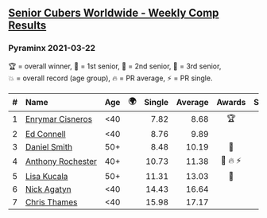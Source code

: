 <style>table {white-space: nowrap;}</style>
<link rel="stylesheet" type="text/css" href="/scw-comp/css/flags.css" />

## [Senior Cubers Worldwide - Weekly Comp Results](/scw-comp/results/)
### Pyraminx 2021-03-22

<span style="white-space: nowrap;">🏆 = overall winner</span>, <span style="white-space: nowrap;">🥇 = 1st senior</span>, <span style="white-space: nowrap;">🥈 = 2nd senior</span>, <span style="white-space: nowrap;">🥉 = 3rd senior</span>, <span style="white-space: nowrap;">💥 = overall record (age group)</span>, <span style="white-space: nowrap;">🔥 = PR average</span>, <span style="white-space: nowrap;">⚡ = PR single</span>.

| # | Name | Age | 🌍 | Single | Average | Awards | Solve 1 | Solve 2 | Solve 3 | Solve 4 | Solve 5 | Video |
| :--: | :-- | :--: | :--: | --: | --: | :--: | --: | --: | --: | --: | --: | :-- |
| 1 | [Enrymar Cisneros](../../persons/enrymar_cisneros/pyram.md) | <40 | <i class="flag flag-VE" /> | 7.82 | 8.68 | 🏆 | 8.27 | 9.27 | 7.82 | 8.50 | 10.20 | [Desktop](https://www.facebook.com/events/893368394782856/permalink/901865110599851) / [Mobile](https://m.facebook.com/events/893368394782856?view=permalink&id=901865110599851) |
| 2 | [Ed Connell](../../persons/ed_connell/pyram.md) | <40 | <i class="flag flag-IE" /> | 8.76 | 9.89 |  | 9.49 | 11.29 | 8.89 | 8.76 | 11.74 | [Desktop](https://www.facebook.com/events/893368394782856/permalink/901622150624147) / [Mobile](https://m.facebook.com/events/893368394782856?view=permalink&id=901622150624147) |
| 3 | [Daniel Smith](../../persons/daniel_smith/pyram.md) | 50+ | <i class="flag flag-US" /> | 8.48 | 10.19 | 🥇 | 8.48 | 10.96 | 10.54 | 13.32 | 9.07 | [Desktop](https://www.facebook.com/events/893368394782856/permalink/901971367255892) / [Mobile](https://m.facebook.com/events/893368394782856?view=permalink&id=901971367255892) |
| 4 | [Anthony Rochester](../../persons/anthony_rochester/pyram.md) | 40+ | <i class="flag flag-AU" /> | 10.73 | 11.38 | 🥈 🔥 ⚡ | 13.48 | 10.95 | 10.73 | 12.44 | 10.76 | [Desktop](https://www.facebook.com/events/893368394782856/permalink/895972957855733) / [Mobile](https://m.facebook.com/events/893368394782856?view=permalink&id=895972957855733) |
| 5 | [Lisa Kucala](../../persons/lisa_kucala/pyram.md) | 50+ | <i class="flag flag-US" /> | 11.31 | 13.03 | 🥉 | 11.31 | 13.73 | 12.00 | 14.59 | 13.36 | [Desktop](https://www.facebook.com/events/893368394782856/permalink/897027897750239) / [Mobile](https://m.facebook.com/events/893368394782856?view=permalink&id=897027897750239) |
| 6 | [Nick Agatyn](../../persons/nick_agatyn/pyram.md) | <40 | <i class="flag flag-AU" /> | 14.43 | 16.64 |  | 15.23 | 14.43 | DNF | 16.80 | 17.88 | [Desktop](https://www.facebook.com/757743227/videos/10161121202973228) / [Mobile](https://m.facebook.com/757743227/videos/10161121202973228) |
| 7 | [Chris Thames](../../persons/chris_thames/pyram.md) | <40 | <i class="flag flag-US" /> | 15.98 | 17.17 |  | 16.88 | 17.22 | 15.98 | 18.71 | 17.41 | [Desktop](https://www.facebook.com/events/893368394782856/permalink/900781680708194) / [Mobile](https://m.facebook.com/events/893368394782856?view=permalink&id=900781680708194) |

<!-- Global site tag (gtag.js) - Google Analytics -->
<script async src="https://www.googletagmanager.com/gtag/js?id=UA-86348435-3"></script>
<script>window.dataLayer = window.dataLayer || []; function gtag() {dataLayer.push(arguments);} gtag('js', new Date()); gtag('config', 'UA-86348435-3');</script>
